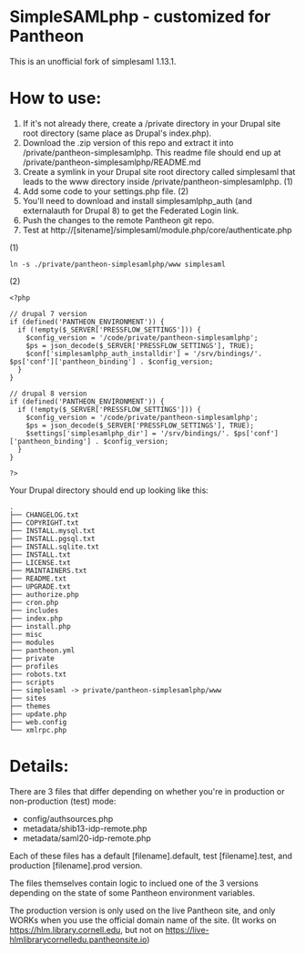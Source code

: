 SimpleSAMLphp - customized for Pantheon
=============

This is an unofficial fork of simplesaml 1.13.1.

How to use:
===========

1. If it's not already there, create a /private directory in your Drupal site root directory (same place as Drupal's index.php).
2. Download the .zip version of this repo and extract it into /private/pantheon-simplesamlphp. This readme file should end up at /private/pantheon-simplesamlphp/README.md
3. Create a symlink in your Drupal site root directory called simplesaml that leads to the www directory inside /private/pantheon-simplesamlphp. (1)
4. Add some code to your settings.php file. (2)
5. You'll need to download and install simplesamlphp_auth (and externalauth for Drupal 8) to get the Federated Login link.
6. Push the changes to the remote Pantheon git repo.
7. Test at http://[sitename]/simplesaml/module.php/core/authenticate.php


(1)

```
ln -s ./private/pantheon-simplesamlphp/www simplesaml
```

(2)

```
<?php

// drupal 7 version
if (defined('PANTHEON_ENVIRONMENT')) {
  if (!empty($_SERVER['PRESSFLOW_SETTINGS'])) {
    $config_version = '/code/private/pantheon-simplesamlphp';
    $ps = json_decode($_SERVER['PRESSFLOW_SETTINGS'], TRUE);
    $conf['simplesamlphp_auth_installdir'] = '/srv/bindings/'. $ps['conf']['pantheon_binding'] . $config_version;
  }
}

// drupal 8 version
if (defined('PANTHEON_ENVIRONMENT')) {
  if (!empty($_SERVER['PRESSFLOW_SETTINGS'])) {
    $config_version = '/code/private/pantheon-simplesamlphp';
    $ps = json_decode($_SERVER['PRESSFLOW_SETTINGS'], TRUE);
    $settings['simplesamlphp_dir'] = '/srv/bindings/'. $ps['conf']['pantheon_binding'] . $config_version;
  }
}

?>
```

Your Drupal directory should end up looking like this:

```
.
├── CHANGELOG.txt
├── COPYRIGHT.txt
├── INSTALL.mysql.txt
├── INSTALL.pgsql.txt
├── INSTALL.sqlite.txt
├── INSTALL.txt
├── LICENSE.txt
├── MAINTAINERS.txt
├── README.txt
├── UPGRADE.txt
├── authorize.php
├── cron.php
├── includes
├── index.php
├── install.php
├── misc
├── modules
├── pantheon.yml
├── private
├── profiles
├── robots.txt
├── scripts
├── simplesaml -> private/pantheon-simplesamlphp/www
├── sites
├── themes
├── update.php
├── web.config
└── xmlrpc.php
```


Details:
===========
There are 3 files that differ depending on whether you're in production or non-production (test) mode:

* 	config/authsources.php
* 	metadata/shib13-idp-remote.php
* 	metadata/saml20-idp-remote.php

Each of these files has a default [filename].default, test [filename].test, and production [filename].prod version.

The files themselves contain logic to inclued one of the 3 versions depending on the state of some Pantheon environment variables.

The production version is only used on the live Pantheon site, and only WORKs when you use the official domain name of the site. (It works on https://hlm.library.cornell.edu, but not on https://live-hlmlibrarycornelledu.pantheonsite.io)
